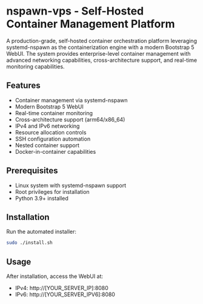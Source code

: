 # nspawn-vps - Self-Hosted Container Management Platform

A production-grade, self-hosted container orchestration platform leveraging systemd-nspawn as the containerization engine with a modern Bootstrap 5 WebUI. The system provides enterprise-level container management with advanced networking capabilities, cross-architecture support, and real-time monitoring capabilities.

## Features

- Container management via systemd-nspawn
- Modern Bootstrap 5 WebUI
- Real-time container monitoring
- Cross-architecture support (arm64/x86_64)
- IPv4 and IPv6 networking
- Resource allocation controls
- SSH configuration automation
- Nested container support
- Docker-in-container capabilities

## Prerequisites

- Linux system with systemd-nspawn support
- Root privileges for installation
- Python 3.9+ installed

## Installation

Run the automated installer:

```bash
sudo ./install.sh
```

## Usage

After installation, access the WebUI at:

- IPv4: http://[YOUR_SERVER_IP]:8080
- IPv6: http://[YOUR_SERVER_IPV6]:8080